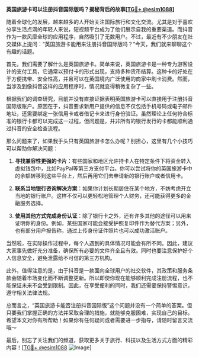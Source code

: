**英国旅游卡可以注册抖音国际版吗？揭秘背后的故事[[TG💪+ @esim1088](https://t.me/s/esim1088)]**

随着全球化的发展，越来越多的人开始关注国际旅行和文化交流。尤其是对于喜欢分享生活点滴的年轻人来说，短视频平台成为了他们展示自我的重要渠道。而抖音作为一款风靡全球的应用程序，自然吸引了无数用户。不过，最近有不少朋友在社交媒体上提问：“英国旅游卡能用来注册抖音国际版吗？”今天，我们就来聊聊这个有趣的话题。

首先，我们需要了解什么是英国旅游卡。简单来说，英国旅游卡是一种专为游客设计的支付工具，它通常以预付卡的形式出现，支持多种货币结算。这种卡的好处在于方便携带、安全性高，并且可以在英国境内广泛使用的商家中刷卡消费。然而，当涉及到像抖音这样的应用程序时，情况就变得稍微复杂了一些。

根据我们的调查研究，目前并没有直接证据表明英国旅游卡可以直接用于注册抖音国际版账户。原因在于，抖音要求新用户提供的信息不仅包括手机号码或电子邮件地址，还需要绑定一张信用卡或者借记卡来进行身份验证。虽然理论上任何符合标准的银行卡都可以完成这一过程，但问题是，并非所有的银行发行的卡都能顺利通过抖音的安全检查流程。

那么问题来了，如果我手头只有英国旅游卡怎么办呢？别担心，这里有几个小技巧可以帮助你解决问题：

1. **寻找兼容性更强的卡片**：有些国家和地区允许持卡人在特定条件下将资金转入虚拟钱包中，比如PayPal等第三方支付平台。你可以尝试将你的英国旅游卡中的余额转移到这些平台上，然后再用它们去申请新的银行账户或者信用卡。

2. **联系当地银行咨询解决方案**：如果你计划长期居住在某个地方，不妨考虑开立当地的银行账户。这样不仅可以更轻松地管理个人财务，还可能获得更多的金融服务选择。

3. **使用其他方式完成身份认证**：除了银行卡之外，还有许多其他的途径可以用来证明你的身份。例如，某些国家可能会接受护照复印件作为替代方案；另外，也有部分用户报告称，通过上传身份证件照片也可以成功激活账户。

当然啦，在实际操作过程中，每个人遇到的具体情况可能会有所不同。因此，建议大家事先做好充分准备，确保所有必要的文件齐全且有效。同时也要注意保护好个人信息安全，避免泄露给不可信的第三方机构。

此外，值得注意的是，由于抖音是一款面向全球用户的社交软件，其政策和服务条款会随着市场变化而不断调整更新。所以即使你现在能够顺利完成注册流程，也不能保证未来不会受到限制。因此，在享受便利的同时，我们还需要保持警惕意识，遵守相关法律法规。

总而言之，“英国旅游卡能否注册抖音国际版”这个问题并没有一个简单的答案。但只要我们掌握正确的方法并采取合理的措施，就能够克服困难，实现自己的目标。希望本文对你有所帮助！如果你有任何疑问或者需要进一步指导，请随时留言交流哦～

最后，别忘了关注我们的频道，获取更多关于旅行、科技以及生活方式方面的精彩内容！[[TG💪+ @esim1088](https://t.me/s/esim1088) ![Image](https://i.postimg.cc/4NQfJmqS/Snipaste-2025-05-13-00-14-12.png)]